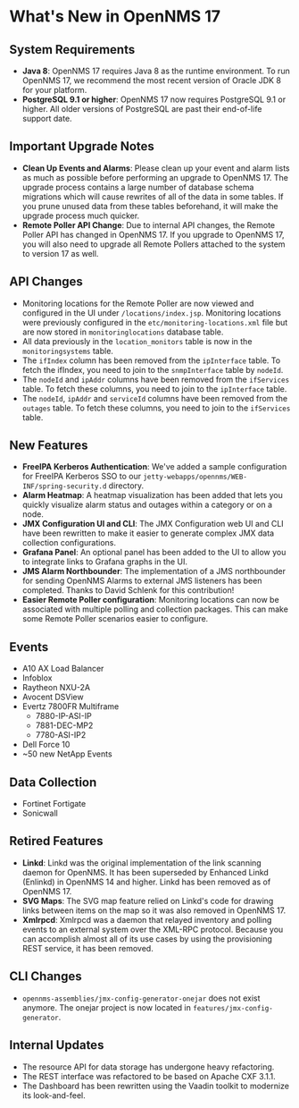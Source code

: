 What's New in OpenNMS 17
========================

System Requirements
-------------------
* **Java 8**: OpenNMS 17 requires Java 8 as the runtime environment. To run OpenNMS 17, we recommend the most recent version of Oracle JDK 8 for your platform.
* **PostgreSQL 9.1 or higher**: OpenNMS 17 now requires PostgreSQL 9.1 or higher. All older versions of PostgreSQL are past their end-of-life support date.

Important Upgrade Notes
-----------------------

* **Clean Up Events and Alarms**: Please clean up your event and alarm lists as much as possible before performing an upgrade to OpenNMS 17. The upgrade process contains a large number of database schema migrations which will cause rewrites of all of the data in some tables. If you prune unused data from these tables beforehand, it will make the upgrade process much quicker.
* **Remote Poller API Change**: Due to internal API changes, the Remote Poller API has changed in OpenNMS 17. If you upgrade to OpenNMS 17, you will also need to upgrade all Remote Pollers attached to the system to version 17 as well.

API Changes
-----------
* Monitoring locations for the Remote Poller are now viewed and configured in the UI under `/locations/index.jsp`. Monitoring locations were previously configured in the `etc/monitoring-locations.xml` file but are now stored in `monitoringlocations` database table.
* All data previously in the `location_monitors` table is now in the `monitoringsystems` table.
* The `ifIndex` column has been removed from the `ipInterface` table. To fetch the ifIndex, you need to join to the `snmpInterface` table by `nodeId`.
* The `nodeId` and `ipAddr` columns have been removed from the `ifServices` table. To fetch these columns, you need to join to the `ipInterface` table.
* The `nodeId`, `ipAddr` and `serviceId` columns have been removed from the `outages` table. To fetch these columns, you need to join to the `ifServices` table.

New Features
------------
* **FreeIPA Kerberos Authentication**: We've added a sample configuration for FreeIPA Kerberos SSO to our `jetty-webapps/opennms/WEB-INF/spring-security.d` directory.
* **Alarm Heatmap**: A heatmap visualization has been added that lets you quickly visualize alarm status and outages within a category or on a node.
* **JMX Configuration UI and CLI**: The JMX Configuration web UI and CLI have been rewritten to make it easier to generate complex JMX data collection configurations.
* **Grafana Panel**: An optional panel has been added to the UI to allow you to integrate links to Grafana graphs in the UI.
* **JMS Alarm Northbounder**: The implementation of a JMS northbounder for sending OpenNMS Alarms to external JMS listeners has been completed. Thanks to David Schlenk for this contribution!
* **Easier Remote Poller configuration**: Monitoring locations can now be associated with multiple polling and collection packages. This can make some Remote Poller scenarios easier to configure.

Events
------
* A10 AX Load Balancer
* Infoblox
* Raytheon NXU-2A
* Avocent DSView
* Evertz 7800FR Multiframe
  * 7880-IP-ASI-IP
  * 7881-DEC-MP2
  * 7780-ASI-IP2
* Dell Force 10
* ~50 new NetApp Events


Data Collection
---------------
* Fortinet Fortigate
* Sonicwall

Retired Features
----------------
* **Linkd**: Linkd was the original implementation of the link scanning daemon for OpenNMS. It has been superseded by Enhanced Linkd (Enlinkd) in OpenNMS 14 and higher. Linkd has been removed as of OpenNMS 17.
* **SVG Maps**: The SVG map feature relied on Linkd's code for drawing links between items on the map so it was also removed in OpenNMS 17.
* **Xmlrpcd**: Xmlrpcd was a daemon that relayed inventory and polling events to an external system over the XML-RPC protocol. Because you can accomplish almost all of its use cases by using the provisioning REST service, it has been removed.

CLI Changes
-----------
* `opennms-assemblies/jmx-config-generator-onejar` does not exist anymore. The onejar project is now located in `features/jmx-config-generator`.

Internal Updates
----------------
* The resource API for data storage has undergone heavy refactoring.
* The REST interface was refactored to be based on Apache CXF 3.1.1.
* The Dashboard has been rewritten using the Vaadin toolkit to modernize its look-and-feel.

[GNU Affero General Public License 3.0]: http://www.gnu.org/licenses/agpl-3.0.html
